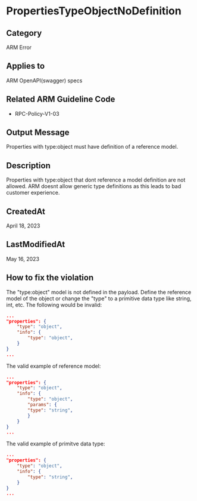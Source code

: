 # PropertiesTypeObjectNoDefinition

## Category

ARM Error

## Applies to

ARM OpenAPI(swagger) specs

## Related ARM Guideline Code

- RPC-Policy-V1-03

## Output Message

Properties with type:object must have definition of a reference model.

## Description

Properties with type:object that dont reference a model definition are not allowed. ARM doesnt allow generic type definitions as this leads to bad customer experience.

## CreatedAt

April 18, 2023

## LastModifiedAt

May 16, 2023

## How to fix the violation

The "type:object" model is not defined in the payload.
Define the reference model of the object or change the "type" to a primitive data type like string, int, etc.
The following would be invalid:

```json
...
"properties": {
    "type": "object",
    "info": {
        "type": "object",
    }
}
...
```

The valid example of reference model:
```json
...
"properties": {
    "type": "object",
    "info": {
        "type": "object",
        "params": {
        "type": "string",
        }
    }
}
...
```
The valid example of primitve data type:
```json
...
"properties": {
    "type": "object",
    "info": {
        "type": "string",
    }
}
...
```
